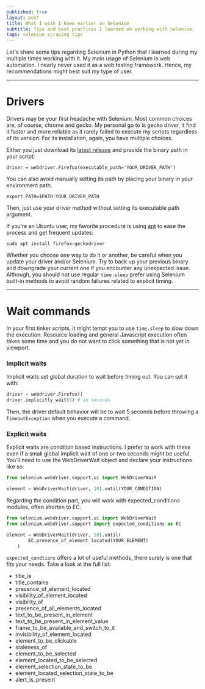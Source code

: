```yaml
---
published: true
layout: post
title: What I wish I knew earlier on Selenium
subtitle: Tips and best practices I learned on working with Selenium.
tags: selenium scraping tips
---
```


Let's share some tips regarding Selenium in Python that I learned during my multiple times working with it.
My main usage of Selenium is web automation. I nearly never used it as a web testing framework. Hence, my recommendations might best suit my type of user.

<!--more-->
<hr>

# Drivers

Drivers may be your first headache with Selenium. Most common choices are, of course, chrome and gecko. My personal go to is gecko driver, it find it faster and more reliable as it rarely failed to execute my scripts regardless of its version.
For its installation, again, you have multiple choices.

Either you just download its [latest release](https://github.com/mozilla/geckodriver/releases) and provide the binary path in your script:

`driver = webdriver.Firefox(executable_path='YOUR_DRIVER_PATH')`

You can also avoid manually setting its path by placing your binary in your environment path.

`export PATH=$PATH:YOUR_DRIVER_PATH`

Then, just use your driver method without setting its executable path argument.

If you’re an Ubuntu user, my favorite procedure is using [apt](https://www.ubuntuupdates.org/package/ubuntu_mozilla_security/bionic/main/base/firefox-geckodriver) to ease the process and get frequent updates:

`sudo apt install firefox-geckodriver`

Whether you choose one way to do it or another, be careful when you update your driver and/or Selenium. Try to back up your previous binary and downgrade your current one if you encounter any unexpected issue.
Although, you should not use regular `time.sleep` prefer using Selenium built-in methods to avoid random failures related to explicit timing.

<hr>

# Wait commands

In your first tinker scripts, it might tempt you to use `time.sleep` to slow down the execution. Resource loading and general Javascript execution often takes some time and you do not want to click something that is not yet in viewport.


### Implicit waits

Implicit waits set global duration to wait before timing out.
You can set it with:

```python
driver = webdriver.Firefox()
driver.implicitly_wait(5) # in seconds
```

Then, the driver default behavior will be to wait 5 seconds before throwing a `TimeoutException` when you execute a command.

### Explicit waits

Explicit waits are condition based instructions. I prefer to work with these even if a small global implicit wait of one or two seconds might be useful. 
You’ll need to use the WebDriverWait object and declare your instructions like so:

```python
from selenium.webdriver.support.ui import WebDriverWait

element = WebDriverWait(driver, 10).until(YOUR_CONDITION)
```

Regarding the condition part, you will work with expected_conditions modules, often shorten to EC.

```python
from selenium.webdriver.support.ui import WebDriverWait
from selenium.webdriver.support import expected_conditions as EC

element = WebDriverWait(driver, 10).until(
        EC.presence_of_element_located(YOUR_ELEMENT)
    )
```

`expected_condtions` offers a lot of useful methods, there surely is one that fits your needs.
Take a look at the full list:

- title_is
- title_contains
- presence_of_element_located
- visibility_of_element_located
- visibility_of
- presence_of_all_elements_located
- text_to_be_present_in_element
- text_to_be_present_in_element_value
- frame_to_be_available_and_switch_to_it
- invisibility_of_element_located
- element_to_be_clickable
- staleness_of
- element_to_be_selected
- element_located_to_be_selected
- element_selection_state_to_be
- element_located_selection_state_to_be
- alert_is_present
